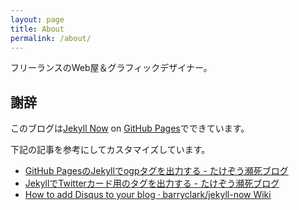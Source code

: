 ```yaml
---
layout: page
title: About
permalink: /about/
---
```


フリーランスのWeb屋＆グラフィックデザイナー。

## 謝辞

このブログは[Jekyll Now](http://www.jekyllnow.com/ "Jekyll Now – Create a Jekyll Blog in minutes") on [GitHub Pages](https://pages.github.com/ "GitHub Pages | Websites for you and your projects, hosted directly from your GitHub repository. Just edit, push, and your changes are live.")でできています。

下記の記事を参考にしてカスタマイズしています。

- [GitHub PagesのJekyllでogpタグを出力する - たけぞう瀕死ブログ](http://takezoe.hatenablog.com/entry/2016/07/03/104536 "GitHub PagesのJekyllでogpタグを出力する - たけぞう瀕死ブログ")
- [JekyllでTwitterカード用のタグを出力する - たけぞう瀕死ブログ](http://takezoe.hatenablog.com/entry/2016/07/03/175911 "JekyllでTwitterカード用のタグを出力する - たけぞう瀕死ブログ")
- [How to add Disqus to your blog · barryclark/jekyll-now Wiki](https://github.com/barryclark/jekyll-now/wiki/How-to-add-Disqus-to-your-blog "How to add Disqus to your blog · barryclark/jekyll-now Wiki")
